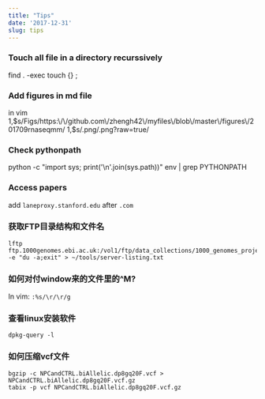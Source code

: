 ```yaml
---
title: "Tips"
date: '2017-12-31'
slug: tips
---
```


### Touch all file in a directory recurssively
find . -exec touch {} \;

### Add figures in md file
in vim
1,$s/Figs/https:\/\/github.com\/zhengh42\/myfiles\/blob\/master\/figures\/201709rnaseqmm/ 
1,$s/.png/.png?raw=true/

### Check pythonpath
python -c "import sys; print('\n'.join(sys.path))"
env | grep PYTHONPATH

### Access papers
add `laneproxy.stanford.edu` after `.com`

### 获取FTP目录结构和文件名
```
lftp ftp.1000genomes.ebi.ac.uk:/vol1/ftp/data_collections/1000_genomes_project/data -e "du -a;exit" > ~/tools/server-listing.txt
```

### 如何对付window来的文件里的^M?
In vim:  `:%s/\r/\r/g`

### 查看linux安装软件
`dpkg-query -l`

### 如何压缩vcf文件
```
bgzip -c NPCandCTRL.biAllelic.dp8gq20F.vcf > NPCandCTRL.biAllelic.dp8gq20F.vcf.gz
tabix -p vcf NPCandCTRL.biAllelic.dp8gq20F.vcf.gz
```